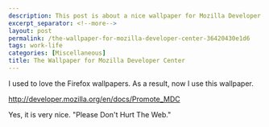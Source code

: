```yaml
---
description: This post is about a nice wallpaper for Mozilla Developer Center.
excerpt_separator: <!--more-->
layout: post
permalink: /the-wallpaper-for-mozilla-developer-center-36420430e1d6
tags: work-life
categories: [Miscellaneous]
title: The Wallpaper for Mozilla Developer Center
---
```

I used to love the Firefox wallpapers. As a result, now I use this wallpaper.

http://developer.mozilla.org/en/docs/Promote_MDC

Yes, it is very nice. "Please Don't Hurt The Web."
<!--more-->
